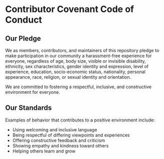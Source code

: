 # Contributor Covenant Code of Conduct

## Our Pledge

We as members, contributors, and maintainers of this repository pledge to make participation in our community a harassment-free experience for everyone, regardless of age, body size, visible or invisible disability, ethnicity, sex characteristics, gender identity and expression, level of experience, education, socio-economic status, nationality, personal appearance, race, religion, or sexual identity and orientation.

We are committed to fostering a respectful, inclusive, and constructive environment for everyone.

## Our Standards

Examples of behavior that contributes to a positive environment include:

- Using welcoming and inclusive language
- Being respectful of differing viewpoints and experiences
- Offering constructive feedback and criticism
- Showing empathy and kindness toward others
- Helping others learn and grow
